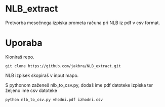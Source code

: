 # NLB_extract

Pretvorba mesečnega izpiska prometa računa pri NLB iz pdf v csv format.

# Uporaba

Kloniraš repo.

```
git clone https://github.com/jakbra/NLB_extract.git

```

NLB izpisek skopiraš v input mapo.

S pythonom zaženeš nlb_to_csv.py, dodaš ime pdf datoteke izpiska ter željeno ime csv datoteke

```
python nlb_to_csv.py vhodni.pdf izhodni.csv
```
